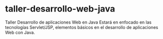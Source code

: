 taller-desarrollo-web-java
==========================

Taller Desarrollo de aplicaciones Web en Java Estará en enfocado en las tecnologías Servlet/JSP, elementos básicos en el desarrollo de aplicaciones Web con Java.
